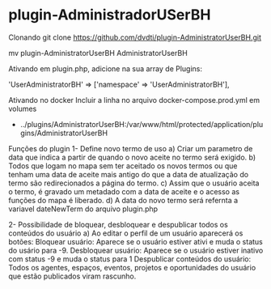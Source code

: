 # plugin-AdministradorUSerBH

Clonando git clone https://github.com/dvdti/plugin-AdministratorUserBH.git

mv plugin-AdministratorUserBH AdministratorUserBH

Ativando em plugin.php, adicione na sua array de Plugins:

 'UserAdministratorBH' => ['namespace' => 'UserAdministratorBH'],

Ativando no docker
Incluir a linha no arquivo docker-compose.prod.yml em volumes 
  - ../plugins/AdministratorUserBH:/var/www/html/protected/application/plugins/AdministratorUserBH

Funções do plugin
1- Define novo termo de uso
a) Criar um parametro de data que indica a partir de quando o novo aceite no termo será exigido.
b) Todos que logam no mapa sem ter aceitado os novos termos ou que tenham uma data de aceite mais antigo do que a data de atualização do termo são redirecionados a página do termo.
c) Assim que o usuário aceita o termo, é gravado um metadado com a data de aceite e o acesso as funções do mapa é liberado. 
d) A data do novo termo será refernta a variavel dateNewTerm do arquivo plugin.php

2- Possibilidade de bloquear, desbloquear e despublicar todos os conteúdos do usuário
a) Ao editar o perfil de um usuário aparecerá os botões:
 Bloquear usuário: Aparece se o usuário estiver ativi e muda o status do usário para -9.
 Desbloquear usuário: Aparece se o usuário estiver inativo com status -9 e muda o status para 1
 Despublicar conteúdos do usuário: Todos os agentes, espaços, eventos, projetos e oportunidades do usuário que estão publicados viram rascunho. 
